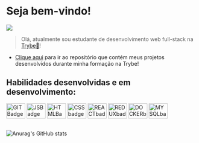 # Seja bem-vindo!

<div>
	<a href="https://www.linkedin.com/in/antoniosgn/" target="_blank"><img src= "https://img.shields.io/badge/LinkedIn-0077B5?style=for-the-badge&logo=linkedin&logoColor=white" target="_blank"></a>
</div>

> Olá, atualmente sou estudante de desenvolvimento web full-stack na [Trybe:rocket:](https://www.betrybe.com/)!

- [Clique aqui](https://github.com/AntonioSsantana/first) para ir ao repositório que contém meus projetos desenvolvidos durante minha formação na Trybe!

<div style="display: inline_block">
	<h2>Habilidades desenvolvidas e em desenvolvimento:</h2>
<img align="center" alt="GITBadge" height="40" width="50" src="https://cdn.jsdelivr.net/gh/devicons/devicon/icons/git/git-original.svg" />
<img align="center" alt="JSBadge" height="40" width="50" src="https://cdn.jsdelivr.net/gh/devicons/devicon/icons/javascript/javascript-original.svg">
<img align="center" alt="HTMLBadge" height="40" width="50" src="https://cdn.jsdelivr.net/gh/devicons/devicon/icons/html5/html5-original.svg">
<img align="center" alt="CSSbadge" height="40" width="50" src="https://cdn.jsdelivr.net/gh/devicons/devicon/icons/css3/css3-original.svg">
<img align="center" alt="REACTbadge" height="40" width="50" src="https://cdn.jsdelivr.net/gh/devicons/devicon/icons/react/react-original.svg">
<img align="center" alt="REDUXbadge" height="40" width="50" src="https://cdn.jsdelivr.net/gh/devicons/devicon/icons/redux/redux-original.svg" />
<img align="center" alt="DOCKERbadge" height="40" width="50" src="https://cdn.jsdelivr.net/gh/devicons/devicon/icons/docker/docker-original-wordmark.svg" />  
<img align="center" alt="MYSQLbadge" height="40" width="50" src="https://cdn.jsdelivr.net/gh/devicons/devicon/icons/mysql/mysql-original-wordmark.svg" />        
</div>
<br />

![Anurag's GitHub stats](https://github-readme-stats.vercel.app/api?username=AntonioSsantana&show_icons=true&theme=tokyonight)

